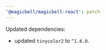 ```yaml
---
'@magicbell/magicbell-react': patch
---
```


Updated dependencies:

- updated `tinycolor2` to `^1.6.0`.
